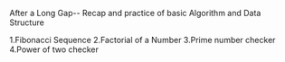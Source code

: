 After a Long Gap-- Recap and practice of basic Algorithm and Data Structure

1.Fibonacci Sequence
2.Factorial of a Number
3.Prime number checker
4.Power of two checker